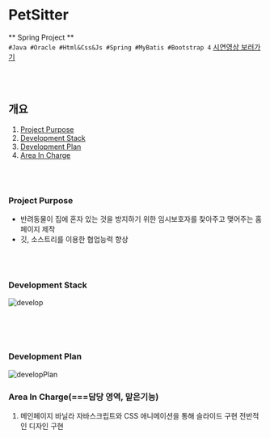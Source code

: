 # PetSitter

** Spring Project **<br/>
`#Java #Oracle #Html&Css&Js #Spring #MyBatis #Bootstrap 4`
[시연영상 보러가기](https://youtu.be/MXQDc59MJDM?t=599)


<br/>
<br/>

## 개요

1. [Project Purpose](#Project-Purpose)
2. [Development Stack](#Development-Stack)
3. [Development Plan](#Development-Plan)
4. [Area In Charge](#Area-In-Charge)

<br/>
<br/>

### Project Purpose

- 반려동물이 집에 혼자 있는 것을 방지하기 위한 임시보호자를 찾아주고 맺어주는 홈페이지 제작
- 깃, 소스트리를 이용한 협업능력 향상

<br/>
<br/>

### Development Stack

![develop](https://user-images.githubusercontent.com/60921094/110674871-a939e580-8215-11eb-9d80-ed5fd465e931.JPG)

<br/>
<br/>
<br/>

### Development Plan

![developPlan](https://user-images.githubusercontent.com/60921094/110675410-30875900-8216-11eb-8a40-3c8e337dfb18.JPG)


### Area In Charge(===담당 영역, 맡은기능)
1. 메인페이지
  바닐라 자바스크립트와 CSS 애니메이션을 통해 슬라이드 구현
  전반적인 디자인 구현


